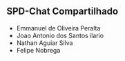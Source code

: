 ## SPD-Chat Compartilhado
- Emmanuel de Oliveira Peralta
- Joao Antonio dos Santos ilario
- Nathan Aguiar Silva
- Felipe Nobrega

